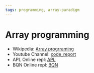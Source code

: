 ```yaml
---
tags: programming, array-paradigm
---
```


# Array programming

* Wikipedia: [Array progrraming](https://en.wikipedia.org/wiki/Array_programming)
* Youtube Channel: [code_report](https://www.youtube.com/@code_report)
* APL Online repl: [APL](https://tryapl.org/)
* BQN Online repl: [BQN](https://bqnpad.mechanize.systems/)
